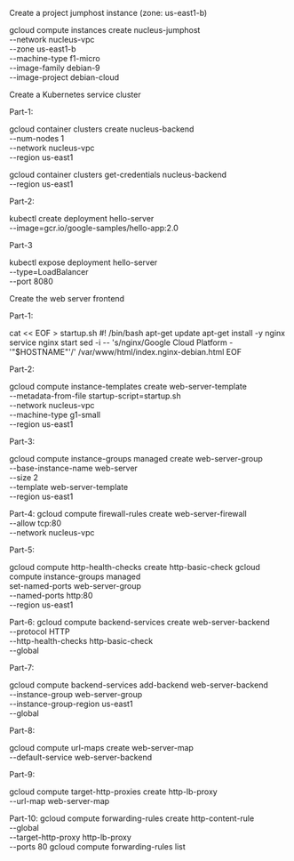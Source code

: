 Create a project jumphost instance (zone: us-east1-b)

gcloud compute instances create nucleus-jumphost \
          --network nucleus-vpc \
          --zone us-east1-b  \
          --machine-type f1-micro  \
          --image-family debian-9  \
          --image-project debian-cloud
          
          
Create a Kubernetes service cluster

Part-1:

gcloud container clusters create nucleus-backend \
          --num-nodes 1 \
          --network nucleus-vpc \
          --region us-east1
          
          
gcloud container clusters get-credentials nucleus-backend \
          --region us-east1
          
          
Part-2:

kubectl create deployment hello-server \
          --image=gcr.io/google-samples/hello-app:2.0
          
          
          
Part-3

kubectl expose deployment hello-server \
          --type=LoadBalancer \
          --port 8080
          
          
 Create the web server frontend
 
 
 Part-1:
 
 cat << EOF > startup.sh
#! /bin/bash
apt-get update
apt-get install -y nginx
service nginx start
sed -i -- 's/nginx/Google Cloud Platform - '"\$HOSTNAME"'/' /var/www/html/index.nginx-debian.html
EOF

Part-2:

gcloud compute instance-templates create web-server-template \
          --metadata-from-file startup-script=startup.sh \
          --network nucleus-vpc \
          --machine-type g1-small \
          --region us-east1
          
Part-3:

gcloud compute instance-groups managed create web-server-group \
          --base-instance-name web-server \
          --size 2 \
          --template web-server-template \
          --region us-east1
          
 Part-4:
 gcloud compute firewall-rules create web-server-firewall \
          --allow tcp:80 \
          --network nucleus-vpc
          
 Part-5:
 
 gcloud compute http-health-checks create http-basic-check
gcloud compute instance-groups managed \
          set-named-ports web-server-group \
          --named-ports http:80 \
          --region us-east1

 
 Part-6:
 gcloud compute backend-services create web-server-backend \
          --protocol HTTP \
          --http-health-checks http-basic-check \
          --global
          
  Part-7:
  
  gcloud compute backend-services add-backend web-server-backend \
          --instance-group web-server-group \
          --instance-group-region us-east1 \
          --global
          
 Part-8:
 
 gcloud compute url-maps create web-server-map \
          --default-service web-server-backend
          
 Part-9:
 
 gcloud compute target-http-proxies create http-lb-proxy \
          --url-map web-server-map
          
 Part-10:
 gcloud compute forwarding-rules create http-content-rule \
        --global \
        --target-http-proxy http-lb-proxy \
        --ports 80
gcloud compute forwarding-rules list
 
 
 
 
 
 
 
 
 
 
 
 
 
 
 
 
 
 
 
 
 
 
